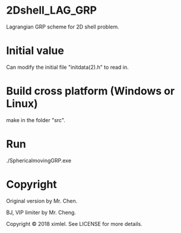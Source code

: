 # 2Dshell_LAG_GRP
Lagrangian GRP scheme for 2D shell problem.

# Initial value
Can modify the initial file "initdata(2).h" to read in.

# Build cross platform (Windows or Linux)
make in the folder "src".

# Run
./SphericalmovingGRP.exe

# Copyright
Original version by Mr. Chen.

BJ, VIP limiter by Mr. Cheng.

Copyright © 2018 ximlel. See LICENSE for more details.
